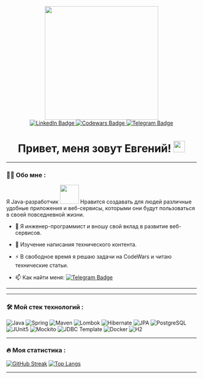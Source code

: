 <div id="header" align="center">
  <img src="https://media.giphy.com/media/Q8xuJjjxQHHJdHn7gJ/giphy.gif" width="300"/>
</div>

<div id="badges" align="center">
  <a href="https://www.linkedin.com/in/евгений-семененко-5a5814235/">
    <img src="https://img.shields.io/badge/LinkedIn-blue?style=for-the-badge&logo=linkedin&logoColor=white" alt="LinkedIn Badge"/>
  </a> 
  <a href="https://www.codewars.com/users/Eugene82">
    <img src="https://img.shields.io/badge/Codewars-red?style=for-the-badge&logo=codewars&logoColor=white" alt="Codewars Badge"/>
  </a>
  <a href="https://t.me/Java_Developer_Vol">
    <img src="https://img.shields.io/badge/Telegram-blue?style=for-the-badge&logo=telegram&logoColor=white" alt="Telegram Badge"/>
  </a>
  <div id="badges">
    <img src="https://komarev.com/ghpvc/?username=SemenenkoEugene&style=flat-square&color=brightgreen" alt=""/>
      <h1>
        Привет, меня зовут Евгений!
        <img src="https://media.giphy.com/media/v1.Y2lkPTc5MGI3NjExcWJwaTd5emFxeXhlYjNudnBuZ29jNjBkcTNqYTRydmcxbWUyZGlyMSZlcD12MV9pbnRlcm5hbF9naWZfYnlfaWQmY3Q9cw/hvRJCLFzcasrR4ia7z/giphy.gif" width="30px"/>
      </h1>
  </div>
</div>

---

### :man_technologist: Обо мне :
Я Java-разработчик <img src="https://media.giphy.com/media/WUlplcMpOCEmTGBtBW/giphy.gif" width="50">  Нравится создавать для людей различные удобные приложения и веб-сервисы, которыми они будут пользоваться в своей повседневной жизни.
- :telescope: Я инженер-программист и вношу свой вклад в развитие веб-сервисов.

- :seedling: Изучение написания технического контента.

- :zap: В свободное время я решаю задачи на CodeWars и читаю технические статьи.

- :mailbox: Как найти меня: [![Telegram Badge](https://img.shields.io/badge/Семененко_Евгений-blue?style=flat&logo=Telegram&logoColor=white)](https://t.me/Java_Developer_Vol)

---

---

### :hammer_and_wrench: Мой стек технологий :
![Java](https://img.shields.io/badge/Java-F7DF1E?style=for-the-badge&logo=java&logoColor=black)
![Spring](https://img.shields.io/badge/Spring-green?style=for-the-badge&logo=spring&logoColor=white)
![Maven](https://img.shields.io/badge/maven-6DA55F?style=for-the-badge&logo=maven&logoColor=white)
![Lombok](https://img.shields.io/badge/lombok-%2320232a.svg?style=for-the-badge&logo=lombok&logoColor=%2361DAFB)
![Hibernate](https://img.shields.io/badge/hibernate-%23593d88.svg?style=for-the-badge&logo=hibernate&logoColor=white)
![JPA](https://img.shields.io/badge/jpa-black?style=for-the-badge&logo=jpa&logoColor=white)
![PostgreSQL](https://img.shields.io/badge/postgresql-blue?style=for-the-badge&logo=postgresql&logoColor=white)
![JUnit5](https://img.shields.io/badge/junit5-%25A162.svg?style=for-the-badge&logo=junit5&logoColor=white)
![Mockito](https://img.shields.io/badge/mockito-%2338B2AC.svg?style=for-the-badge&logo=mockito-css&logoColor=white)
![JDBC Template](https://img.shields.io/badge/jdbc_template-%230081CB.svg?style=for-the-badge&logo=jdbc&logoColor=white)
![Docker](https://img.shields.io/badge/Docker-316192?style=for-the-badge&logo=docker&logoColor=white)
![H2](https://img.shields.io/badge/h2-%238DD6F9.svg?style=for-the-badge&logo=h2&logoColor=black)

------

### :fire: Моя статистика :
[![GitHub Streak](http://github-readme-streak-stats.herokuapp.com?user=SemenenkoEugene&theme=tokyonight&locale=ru)](https://git.io/streak-stats)
[![Top Langs](https://github-readme-stats.vercel.app/api/top-langs/?username=SemenenkoEugene)](https://github.com/anuraghazra/github-readme-stats)

------
<!--
**SemenenkoEugene/SemenenkoEugene** is a ✨ _special_ ✨ repository because its `README.md` (this file) appears on your GitHub profile.

Here are some ideas to get you started:

- 🔭 I’m currently working on ...
- 🌱 I’m currently learning ...
- 👯 I’m looking to collaborate on ...
- 🤔 I’m looking for help with ...
- 💬 Ask me about ...
- 📫 How to reach me: ...
- 😄 Pronouns: ...
- ⚡ Fun fact: ...
-->
